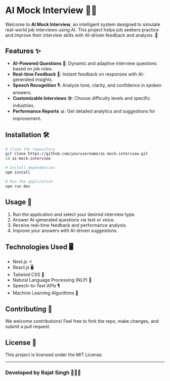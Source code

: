 # AI Mock Interview 🤖🎤

Welcome to **AI Mock Interview**, an intelligent system designed to simulate real-world job interviews using AI. This project helps job seekers practice and improve their interview skills with AI-driven feedback and analysis. 🚀

## Features ✨
- **AI-Powered Questions** 🎯: Dynamic and adaptive interview questions based on job roles.
- **Real-time Feedback** 📝: Instant feedback on responses with AI-generated insights.
- **Speech Recognition** 🎙️: Analyze tone, clarity, and confidence in spoken answers.
- **Customizable Interviews** 🛠️: Choose difficulty levels and specific industries.
- **Performance Reports** 📊: Get detailed analytics and suggestions for improvement.

## Installation 🛠️
```sh
# Clone the repository
git clone https://github.com/yourusername/ai-mock-interview.git
cd ai-mock-interview

# Install dependencies
npm install

# Run the application
npm run dev
```

## Usage 🚀
1. Run the application and select your desired interview type.
2. Answer AI-generated questions via text or voice.
3. Receive real-time feedback and performance analysis.
4. Improve your answers with AI-driven suggestions.

## Technologies Used 🖥️
- Next.js ⚛️
- React.js 🖥️
- Tailwind CSS 🎨
- Natural Language Processing (NLP) 🧠
- Speech-to-Text APIs 🎙️
- Machine Learning Algorithms 🤖

## Contributing 🤝
We welcome contributions! Feel free to fork the repo, make changes, and submit a pull request. 

## License 📜
This project is licensed under the MIT License.

---

### Developed by Rajat Singh 👨‍💻✨


